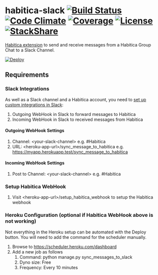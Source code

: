 # habitica-slack [![Build Status](https://img.shields.io/travis/niteshpatel/habitica-slack.svg)](https://travis-ci.org/niteshpatel/habitica-slack) [![Code Climate](https://img.shields.io/codeclimate/maintainability/niteshpatel/habitica-slack.svg?maxAge=3600)](https://codeclimate.com/github/niteshpatel/habitica-slack) [![Coverage](https://img.shields.io/codeclimate/coverage-letter/niteshpatel/habitica-slack.svg?maxAge=3600)](https://codeclimate.com/github/niteshpatel/habitica-slack) [![License](https://img.shields.io/github/license/niteshpatel/habitica-slack.svg?maxAge=3600)](https://raw.githubusercontent.com/niteshpatel/habitica-slack/master/LICENSE.txt) [![StackShare](http://img.shields.io/badge/tech-stack-0690fa.svg?style=flat)](http://stackshare.io/niteshpatel/habitica-slack)
[Habitica extension](http://habitica.wikia.com/wiki/Slack_Chat_Integration) to send and receive messages from a Habitica Group Chat to a Slack Channel.  

[![Deploy](https://www.herokucdn.com/deploy/button.svg)](https://heroku.com/deploy?template=https://github.com/niteshpatel/habitica-slack)

## Requirements

### Slack Integrations
As well as a Slack channel and a Habitica account, you need to [set up custom integrations in Slack](https://slack.com/apps/manage/custom-integrations):

1. Outgoing WebHook in Slack to forward messages to Habitica
1. Incoming WebHook in Slack to received messages from Habitica

#### Outgoing WebHook Settings
1. Channel: &lt;your-slack-channel&gt; e.g. #Habitica
1. URL: &lt;heroku-app-url&gt;/sync_message_to_habitica e.g. https://myapp.herokuapp.test/sync_message_to_habitica

#### Incoming WebHook Settings
1. Post to Channel: &lt;your-slack-channel&gt; e.g. #Habitica

### Setup Habitica WebHook
1. Visit &lt;heroku-app-url&gt;/setup_habitica_webhook to setup the Habitica webhook

### Heroku Configuration (optional if Habitica WebHook above is not working)
Not everything in the Heroku setup can be automated with the Deploy button.  You will need to add the command for the scheduler manually.

1. Browse to https://scheduler.heroku.com/dashboard
1. Add a new job as follows
    1. Command: python manage.py sync_messages_to_slack
    1. Dyno size: Free
    1. Frequency: Every 10 minutes
    
